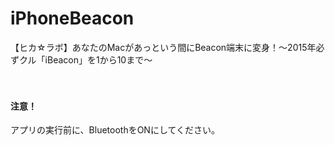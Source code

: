 iPhoneBeacon
============

【ヒカ☆ラボ】あなたのMacがあっという間にBeacon端末に変身！～2015年必ずクル「iBeacon」を1から10まで～

　
#### 注意！
アプリの実行前に、BluetoothをONにしてください。
